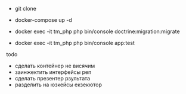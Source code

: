 - git clone 
- docker-compose up -d
- docker exec -it tm_php php bin/console doctrine:migration:migrate

- docker exec -it tm_php php bin/console app:test


todo 
- сделать контейнер не висячим
-  заинжектить интерфейсы реп
- сделать презентер рзультата
- разделить на юзкейсы екзекютор

